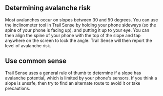 ## Determining avalanche risk

Most avalanches occur on slopes between 30 and 50 degrees. You can use the inclinometer tool in Trail Sense by holding your phone sideways (so the spine of your phone is facing up), and putting it up to your eye. You can then align the spine of your phone with the top of the slope and tap anywhere on the screen to lock the angle. Trail Sense will then report the level of avalanche risk.

## Use common sense

Trail Sense uses a general rule of thumb to determine if a slope has avalanche potential, which is limited by your phone's sensors. If you think a slope is unsafe, then try to find an alternate route to avoid it or take precautions.
